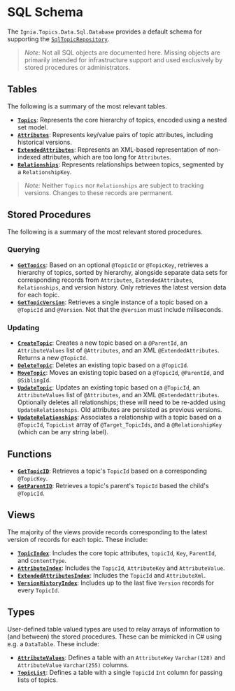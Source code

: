 # SQL Schema
The `Ignia.Topics.Data.Sql.Database` provides a default schema for supporting the [`SqlTopicRepository`](../Ignia.Topics.Data.Sql).

> *Note:* Not all SQL objects are documented here. Missing objects are primarily intended for infrastructure support and used exclusively by stored procedures or administrators.

## Tables
The following is a summary of the most relevant tables.
- **[`Topics`](Tables/Topics.sql)**: Represents the core hierarchy of topics, encoded using a nested set model.
- **[`Attributes`](Tables/Attributes.sql)**: Represents key/value pairs of topic attributes, including historical versions.
- **[`ExtendedAttributes`](Tables/ExtendedAttributes.sql)**: Represents an XML-based representation of non-indexed attributes, which are too long for `Attributes`.
- **[`Relationships`](Tables/Relationships.sql)**: Represents relationships between topics, segmented by a `RelationshipKey`.

> *Note:* Neither `Topics` nor `Relationships` are subject to tracking versions. Changes to these records are permanent.

## Stored Procedures
The following is a summary of the most relevant stored procedures.

### Querying
- **[`GetTopics`](Stored%20Procedures/GetTopics.sql)**: Based on an optional `@TopicId` or `@TopicKey`, retrieves a hierarchy of topics, sorted by hierarchy, alongside separate data sets for corresponding records from `Attributes`, `ExtendedAttributes`, `Relationships`, and version history. Only retrieves the latest version data for each topic.
- **[`GetTopicVersion`](Stored%20Procedures/GetTopicVersion.sql)**: Retrieves a single instance of a topic based on a `@TopicId` and `@Version`. Not that the `@Version` must include miliseconds.

### Updating
- **[`CreateTopic`](Stored%20Procedures/CreateTopic.sql)**: Creates a new topic based on a `@ParentId`, an `AttributeValues` list of `@Attributes`, and an XML `@ExtendedAttributes`. Returns a new `@TopicId`.
- **[`DeleteTopic`](Stored%20Procedures/DeleteTopic.sql)**: Deletes an existing topic based on a `@TopicId`.
- **[`MoveTopic`](Stored%20Procedures/MoveTopic.sql)**: Moves an existing topic based on a `@TopicId`, `@ParentId`, and `@SiblingId`.
- **[`UpdateTopic`](Stored%20Procedures/UpdateTopic.sql)**: Updates an existing topic based on a `@TopicId`, an `AttributeValues` list of `@Attributes`, and an XML `@ExtendedAttributes`. Optionally deletes all relationships; these will need to be re-added using `UpdateRelationships`. Old attributes are persisted as previous versions.
- **[`UpdateRelationships`](Stored%20Procedures/UpdateRelationships.sql)**: Associates a relationship with a topic based on a `@TopicId`, `TopicList` array of `@Target_TopicIds`, and a `@RelationshipKey` (which can be any string label).

## Functions
- **[`GetTopicID`](Functions/GetTopicID.sql)**: Retrieves a topic's `TopicId` based on a corresponding `@TopicKey`.
- **[`GetParentID`](Functions/GetParentID.sql)**: Retrieves a topic's parent's `TopicId` based the child's `@TopicId`.

## Views
The majority of the views provide records corresponding to the latest version of records for each topic. These include:
- **[`TopicIndex`](Views/TopicIndex.sql)**: Includes the core topic attributes, `topicId`, `Key`, `ParentId`, and `ContentType`.
- **[`AttributeIndex`](Views/AttributeIndex.sql)**: Includes the `TopicId`, `AttributeKey` and `AttributeValue`.
- **[`ExtendedAttributesIndex`](Views/ExtendedAttributeIndex.sql)**: Includes the `TopicId` and `AttributeXml`.
- **[`VersionHistoryIndex`](Views/VersionHistoryIndex.sql)**: Includes up to the last five `Version` records for every `TopicId`.

## Types
User-defined table valued types are used to relay arrays of information to (and between) the stored procedures. These can be mimicked in C# using e.g. a `DataTable`. These include:
- **[`AttributeValues`](Types/AttributeValues.sql)**: Defines a table with an `AttributeKey` `Varchar(128)` and `AttributeValue` `Varchar(255)` columns.
- **[`TopicList`](Types/TopicList.sql)**: Defines a table with a single `TopicId` `Int` column for passing lists of topics.
